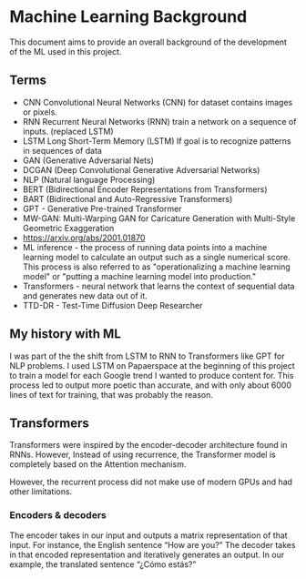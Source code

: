 # Machine Learning Background

This document aims to provide an overall background of the development of the ML used in this project.

## Terms

- CNN Convolutional Neural Networks (CNN) for dataset contains images or pixels.
- RNN Recurrent Neural Networks (RNN) train a network on a sequence of inputs.  (replaced LSTM)
- LSTM Long Short-Term Memory (LSTM) If goal is to recognize patterns in sequences of data
- GAN (Generative Adversarial Nets)
- DCGAN (Deep Convolutional Generative Adversarial Networks)
- NLP (Natural language Processing)
- BERT (Bidirectional Encoder Representations from Transformers)
- BART (Bidirectional and Auto-Regressive Transformers)
- GPT - Generative Pre-trained Transformer
- MW-GAN: Multi-Warping GAN for Caricature Generation with Multi-Style Geometric Exaggeration
- https://arxiv.org/abs/2001.01870
- ML inference - the process of running data points into a machine learning model to calculate an output such as a single numerical score. This process is also referred to as "operationalizing a machine learning model" or "putting a machine learning model into production."
- Transformers - neural network that learns the context of sequential data and generates new data out of it.
- TTD-DR - Test-Time Diffusion Deep Researcher

## My history with ML

I was part of the the shift from LSTM to RNN to Transformers like GPT for NLP problems.
I used LSTM on Papaerspace at the beginning of this project to train a model for each Google trend I wanted to produce content for.
This process led to output more poetic than accurate, and with only about 6000 lines of text for training, that was probably the reason.

## Transformers

Transformers were inspired by the encoder-decoder architecture found in RNNs. However, Instead of using recurrence, the Transformer model is completely based on the Attention mechanism.

However, the recurrent process did not make use of modern GPUs and had other limitations.

### Encoders & decoders

The encoder takes in our input and outputs a matrix representation of that input. For instance, the English sentence “How are you?”
The decoder takes in that encoded representation and iteratively generates an output. In our example, the translated sentence “¿Cómo estás?”
